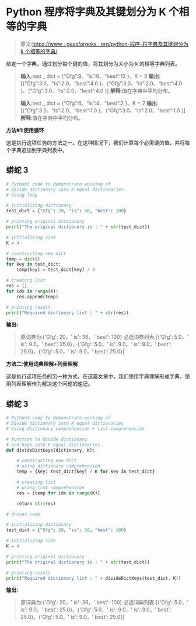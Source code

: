 # Python 程序将字典及其键划分为 K 个相等的字典

> 原文:[https://www . geesforgeks . org/python-程序-将字典及其键划分为 k 个相等的字典/](https://www.geeksforgeeks.org/python-program-to-divide-dictionary-and-its-keys-into-k-equal-dictionaries/)

给定一个字典，通过划分每个键的值，将其划分为大小为 k 的相等字典列表。

> **输入**:test _ dict = {“Gfg”:9、“is”:6、“best”:12 }、K = 3
> **输出**:[{“Gfg”:3.0、“is”:2.0、“best”:4.0 }、{“Gfg”:3.0、“is”:2.0、“best”:4.0 }、{“Gfg”:3.0、“is”:2.0、“best”:4.0 }]
> **解释**:值在字典中平均分布。
> 
> **输入**:test _ dict = {“Gfg”:6、“is”:4、“best”:2 }、K = 2
> **输出**:[{“Gfg”:3.0、“is”:2.0、“best”:1.0 }、{“Gfg”:3.0、“is”:2.0、“best”:1.0 }]
> **解释**:值在字典中平均分布。

**方法#1:使用循环**

这是执行这项任务的方法之一。在这种情况下，我们计算每个必需键的值，并将每个字典追加到字典列表中。

## 蟒蛇 3

```py
# Python3 code to demonstrate working of
# Divide dictionary into K equal dictionaries
# Using loop

# initializing dictionary
test_dict = {"Gfg": 20, "is": 36, "best": 100}

# printing original dictionary
print("The original dictionary is : " + str(test_dict))

# initializing size
K = 4

# constructing new dict
temp = dict()
for key in test_dict:
    temp[key] = test_dict[key] / 4

# creating list
res = []
for idx in range(K):
    res.append(temp)

# printing result
print("Required dictionary list : " + str(res))
```

**输出:**

> 原词典为:{'Gfg': 20，' is': 36，' best': 100}
> 必选词典列表:[{'Gfg': 5.0，' is': 9.0，' best': 25.0}，{'Gfg': 5.0，' is': 9.0，' is': 9.0，' best': 25.0}，{'Gfg': 5.0，' is': 9.0，' best': 25.0}]

**方法二:使用词典理解+列表理解**

这是执行这项任务的另一种方式。在这篇文章中，我们使用字典理解形成字典，使用列表理解作为解决这个问题的速记。

## 蟒蛇 3

```py
# Python3 code to demonstrate working of
# Divide dictionary into K equal dictionaries
# Using dictionary comprehension + list comprehension

# function to divide dictionary
# and keys into K equal dictionaries
def divideDictKeys(dictionary, K):

    # constructing new dict
    # using dictionary comprehension
    temp = {key: test_dict[key] / K for key in test_dict}

    # creating list
    # using list comprehension
    res = [temp for idx in range(K)]

    return str(res)

# driver code

# initializing dictionary
test_dict = {"Gfg": 20, "is": 36, "best": 100}

# initializing size
K = 4

# printing original dictionary
print("The original dictionary is : " + str(test_dict))

# printing result
print("Required dictionary list : " + divideDictKeys(test_dict, K))
```

**输出:**

> 原词典为:{'Gfg': 20，' is': 36，' best': 100}
> 必选词典列表:[{'Gfg': 5.0，' is': 9.0，' best': 25.0}，{'Gfg': 5.0，' is': 9.0，' is': 9.0，' best': 25.0}，{'Gfg': 5.0，' is': 9.0，' best': 25.0}]